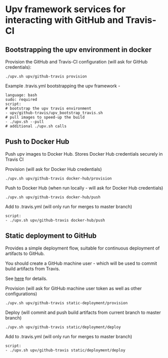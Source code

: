# Upv framework services for interacting with GitHub and Travis-CI

## Bootstrapping the upv environment in docker

Provision the GitHub and Travis-CI configuration (will ask for GitHub credentials):

```
./upv.sh upv/github-travis provision
```

Example .travis.yml bootstrapping the upv framework -

```
language: bash
sudo: required
script:
# bootstrap the upv travis environment
- upv/github-travis/upv_bootstrap_travis.sh
# pull images to speed-up the build
- ./upv.sh --pull
# additional ./upv.sh calls
```

## Push to Docker Hub

Push upv images to Docker Hub. Stores Docker Hub credentials securely in Travis CI

Provision (will ask for Docker Hub credentials)

```
./upv.sh upv/github-travis docker-hub/provision
```

Push to Docker Hub (when run locally - will ask for Docker Hub credentials)

```
./upv.sh upv/github-travis docker-hub/push
```

Add to .travis.yml (will only run for merges to master branch)

```
script:
- ./upv.sh upv/github-travis docker-hub/push
```

## Static deployment to GitHub

Provides a simple deployment flow, suitable for continuous deployment of artifacts to GitHub.

You should create a GitHub machine user - which will be used to commit build artifacts from Travis.

See [here](https://developer.github.com/v3/guides/managing-deploy-keys/#machine-users) for details.

Provision (will ask for GitHub machine user token as well as other configurations)

```
./upv.sh upv/github-travis static-deployment/provision
```

Deploy (will commit and push build artifacts from current branch to master branch)

```
./upv.sh upv/github-travis static/deployment/deploy
```

Add to .travis.yml (will only run for merges to master branch)

```
script:
- ./upv.sh upv/github-travis static/deployment/deploy
```
